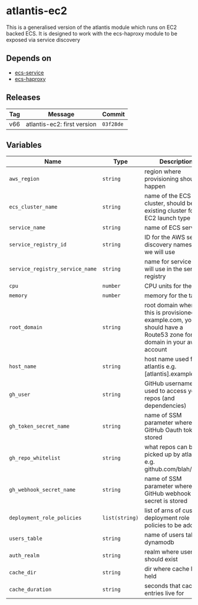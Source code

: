 atlantis-ec2
======


This is a generalised version of the atlantis module which runs on EC2 backed ECS.  It is designed to work with the ecs-haproxy module to be exposed via service discovery

Depends on
------

* [ecs-service](../ecs-service/README.md)
* [ecs-haproxy](../ecs-haproxy/README.md)



Releases
------

|Tag | Message | Commit|
--- | --- | ---
v66 | atlantis-ec2: first version | `03f28de`

Variables
------

|Name | Type | Description | Default Value|
--- | --- | --- | ---
`aws_region` | `string` | region where provisioning should happen | ``
`ecs_cluster_name` | `string` | name of the ECS cluster, should be an existing cluster for the EC2 launch type | `atlantis`
`service_name` | `string` | name of ECS service | `atlantis`
`service_registry_id` | `string` | ID for the AWS service discovery namespace we will use | ``
`service_registry_service_name` | `string` | name for service we will use in the service registry | `_atlantis._tcp`
`cpu` | `number` | CPU units for the task | `256`
`memory` | `number` | memory for the task | `256`
`root_domain` | `string` | root domain where this is provisioned e.g. example.com, you should have a Route53 zone for this domain in your aws account | ``
`host_name` | `string` | host name used for atlantis e.g. [atlantis].example.com | `atlantis`
`gh_user` | `string` | GitHub username used to access your repos (and dependencies) | ``
`gh_token_secret_name` | `string` | name of SSM parameter where the GitHub Oauth token is stored | ``
`gh_repo_whitelist` | `string` | what repos can be picked up by atlantis e.g. github.com/blah/aws* | ``
`gh_webhook_secret_name` | `string` | name of SSM parameter where GitHub webhook secret is stored | ``
`deployment_role_policies` | `list(string)` | list of arns of custom deployment role policies to be added | `[]`
`users_table` | `string` | name of users table in dynamodb | `basicAuthUsers`
`auth_realm` | `string` | realm where users should exist | `atlantis`
`cache_dir` | `string` | dir where cache DB is held | `/tmp`
`cache_duration` | `string` | seconds that cache entries live for | `120`

